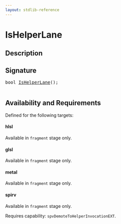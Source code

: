 ```yaml
---
layout: stdlib-reference
---
```


# IsHelperLane

## Description





## Signature 

<pre>
<span class="code_keyword">bool</span> <a href="/stdlib-reference/global-decls/ishelperlane-028">IsHelperLane</a>();

</pre>

## Availability and Requirements

Defined for the following targets:

#### hlsl
Available in `fragment` stage only.

#### glsl
Available in `fragment` stage only.

#### metal
Available in `fragment` stage only.

#### spirv
Available in `fragment` stage only.

Requires capability: `spvDemoteToHelperInvocationEXT`.


